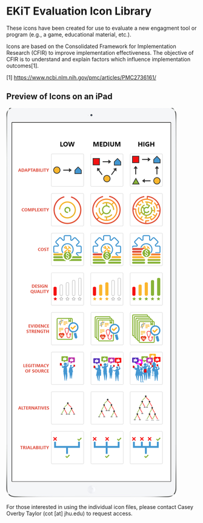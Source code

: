 # EKiT Evaluation Icon Library

These icons have been created for use to evaluate a new engagment tool or program (e.g., a game, educational material, etc.).

Icons are based on the Consolidated Framework for Implementation Research (CFIR) to improve implementation effectiveness. The objective of CFIR is to understand and explain factors which influence implementation outcomes[1].

[1] https://www.ncbi.nlm.nih.gov/pmc/articles/PMC2736161/ 

## Preview of Icons on an iPad

![Icons](/EKiT-icon-library/images/icon-ipad-kiosk.png)

For those interested in using the individual icon files, please contact Casey Overby Taylor (cot [at] jhu.edu) to request access.
